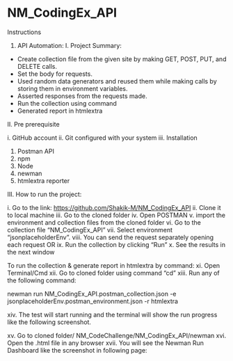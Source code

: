# NM_CodingEx_API

Instructions

1.	API Automation:
I.	Project Summary: 
-	Create collection file from the given site by making GET, POST, PUT, and DELETE calls. 
-	Set the body for requests.
-	Used random data generators and reused them while making calls by storing them in environment variables.
-	Asserted responses from the requests made.
-	Run the collection using command
-	Generated report in htmlextra 

II.	Pre prerequisite

i.	GitHub account
ii.	Git configured with your system
iii.	Installation
1.	Postman API
2.	npm
3.	Node
4.	newman
5.	htmlextra reporter

III.	How to run the project:

i.	Go to the link: https://github.com/Shakik-M/NM_CodingEx_API 
ii.	Clone it to local machine
iii.	Go to the cloned folder
iv.	Open POSTMAN
v.	import the environment and collection files from the cloned folder
vi.	Go to the collection file “NM_CodingEx_API”
vii.	Select environment “jsonplaceholderEnv”.
viii.	You can send the request separately opening each request OR
ix.	Run the collection by clicking “Run”
x.	See the results in the next window

To run the collection & generate report in htmlextra by command: 
xi.	Open Terminal/Cmd
xii.	Go to cloned folder using command “cd”
xiii.	Run any of the following command:

newman run NM_CodingEx_API.postman_collection.json -e jsonplaceholderEnv.postman_environment.json -r htmlextra

xiv.	The test will start running and the terminal will show the run progress like the following screenshot.

 

xv.	Go to cloned folder/ NM_CodeChallenge/NM_CodingEx_API/newman
xvi.	Open the .html file in any browser
xvii.	You will see the Newman Run Dashboard like the screenshot in following page:





 
